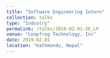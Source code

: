 ```yaml
---
title: "Software Engineering Intern"
collection: talks
type: "Industry"
permalink: /talks/2019-02-01-SE_LF
venue: "Leapfrog Technology, Inc"
date: 2019-02-01
location: "Kathmandu, Nepal"
---
```

